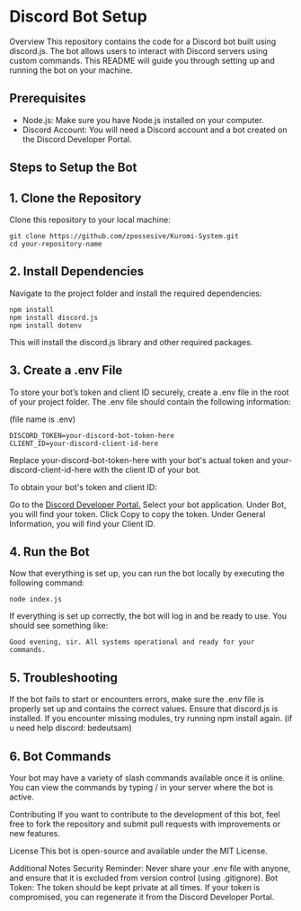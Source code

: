 # Discord Bot Setup
Overview
This repository contains the code for a Discord bot built using discord.js. The bot allows users to interact with Discord servers using custom commands. This README will guide you through setting up and running the bot on your machine.

## Prerequisites
- Node.js: Make sure you have Node.js installed on your computer.
- Discord Account: You will need a Discord account and a bot created on the Discord Developer Portal.
## Steps to Setup the Bot

## 1. Clone the Repository
Clone this repository to your local machine:
```
git clone https://github.com/zpossesive/Kuromi-System.git
cd your-repository-name
```
## 2. Install Dependencies
Navigate to the project folder and install the required dependencies:

```
npm install
npm install discord.js
npm install dotenv
```
This will install the discord.js library and other required packages.

## 3. Create a .env File
To store your bot’s token and client ID securely, create a .env file in the root of your project folder. The .env file should contain the following information:

(file name is .env)
```
DISCORD_TOKEN=your-discord-bot-token-here
CLIENT_ID=your-discord-client-id-here
```
Replace your-discord-bot-token-here with your bot's actual token and your-discord-client-id-here with the client ID of your bot.

To obtain your bot's token and client ID:

Go to the [Discord Developer Portal.](https://discord.com/developers)
Select your bot application.
Under Bot, you will find your token. Click Copy to copy the token.
Under General Information, you will find your Client ID.

## 4. Run the Bot
Now that everything is set up, you can run the bot locally by executing the following command:

```
node index.js
```
If everything is set up correctly, the bot will log in and be ready to use. You should see something like:

```
Good evening, sir. All systems operational and ready for your commands.
```
## 5. Troubleshooting
If the bot fails to start or encounters errors, make sure the .env file is properly set up and contains the correct values.
Ensure that discord.js is installed. If you encounter missing modules, try running npm install again.
(if u need help discord: bedeutsam)
## 6. Bot Commands
Your bot may have a variety of slash commands available once it is online. You can view the commands by typing / in your server where the bot is active.

Contributing
If you want to contribute to the development of this bot, feel free to fork the repository and submit pull requests with improvements or new features.

License
This bot is open-source and available under the MIT License.

Additional Notes
Security Reminder: Never share your .env file with anyone, and ensure that it is excluded from version control (using .gitignore).
Bot Token: The token should be kept private at all times. If your token is compromised, you can regenerate it from the Discord Developer Portal.
